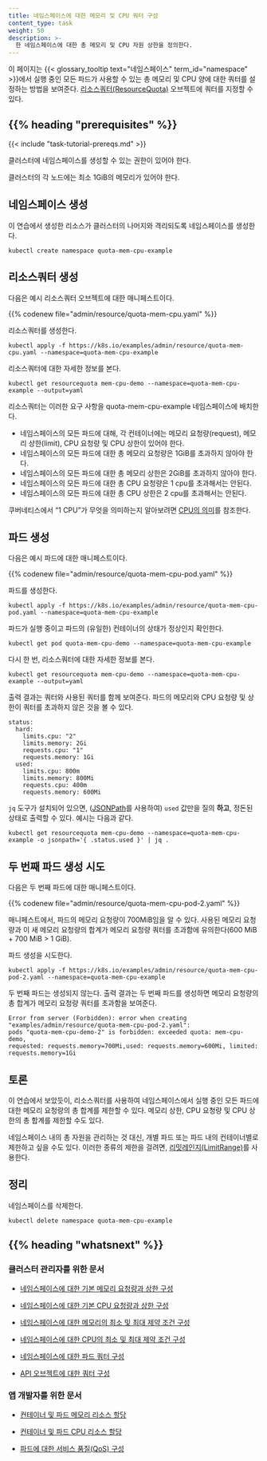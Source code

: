 ```yaml
---
title: 네임스페이스에 대한 메모리 및 CPU 쿼터 구성
content_type: task
weight: 50
description: >-
  한 네임스페이스에 대한 총 메모리 및 CPU 자원 상한을 정의한다.
---
```



<!-- overview -->

이 페이지는 {{< glossary_tooltip text="네임스페이스" term_id="namespace" >}}에서 
실행 중인 모든 파드가 사용할 수 있는
총 메모리 및 CPU 양에 대한 쿼터를 설정하는 방법을 보여준다.
[리소스쿼터(ResourceQuota)](/docs/reference/kubernetes-api/policy-resources/resource-quota-v1/) 오브젝트에 
쿼터를 지정할 수 있다.




## {{% heading "prerequisites" %}}

{{< include "task-tutorial-prereqs.md" >}}

클러스터에 네임스페이스를 생성할 수 있는 권한이 있어야 한다.

클러스터의 각 노드에는 최소 1GiB의 메모리가 있어야 한다.


<!-- steps -->

## 네임스페이스 생성

이 연습에서 생성한 리소스가 클러스터의 나머지와
격리되도록 네임스페이스를 생성한다.

```shell
kubectl create namespace quota-mem-cpu-example
```

## 리소스쿼터 생성

다음은 예시 리소스쿼터 오브젝트에 대한 매니페스트이다.

{{% codenew file="admin/resource/quota-mem-cpu.yaml" %}}

리소스쿼터를 생성한다.

```shell
kubectl apply -f https://k8s.io/examples/admin/resource/quota-mem-cpu.yaml --namespace=quota-mem-cpu-example
```

리소스쿼터에 대한 자세한 정보를 본다.

```shell
kubectl get resourcequota mem-cpu-demo --namespace=quota-mem-cpu-example --output=yaml
```

리소스쿼터는 이러한 요구 사항을 quota-mem-cpu-example 네임스페이스에 배치한다.

* 네임스페이스의 모든 파드에 대해, 각 컨테이너에는 메모리 요청량(request), 메모리 상한(limit), CPU 요청량 및 CPU 상한이 있어야 한다.
* 네임스페이스의 모든 파드에 대한 총 메모리 요청량은 1GiB를 초과하지 않아야 한다.
* 네임스페이스의 모든 파드에 대한 총 메모리 상한은 2GiB를 초과하지 않아야 한다.
* 네임스페이스의 모든 파드에 대한 총 CPU 요청량은 1 cpu를 초과해서는 안된다.
* 네임스페이스의 모든 파드에 대한 총 CPU 상한은 2 cpu를 초과해서는 안된다.

쿠버네티스에서 “1 CPU”가 무엇을 의미하는지 알아보려면 
[CPU의 의미](/ko/docs/concepts/configuration/manage-resources-containers/#cpu의-의미)를 참조한다.

## 파드 생성

다음은 예시 파드에 대한 매니페스트이다.

{{% codenew file="admin/resource/quota-mem-cpu-pod.yaml" %}}


파드를 생성한다.

```shell
kubectl apply -f https://k8s.io/examples/admin/resource/quota-mem-cpu-pod.yaml --namespace=quota-mem-cpu-example
```

파드가 실행 중이고 파드의 (유일한) 컨테이너의 상태가 정상인지 확인한다.

```shell
kubectl get pod quota-mem-cpu-demo --namespace=quota-mem-cpu-example
```

다시 한 번, 리소스쿼터에 대한 자세한 정보를 본다.

```shell
kubectl get resourcequota mem-cpu-demo --namespace=quota-mem-cpu-example --output=yaml
```

출력 결과는 쿼터와 사용된 쿼터를 함께 보여준다.
파드의 메모리와 CPU 요청량 및 상한이 쿼터를 초과하지 않은 것을
볼 수 있다.

```
status:
  hard:
    limits.cpu: "2"
    limits.memory: 2Gi
    requests.cpu: "1"
    requests.memory: 1Gi
  used:
    limits.cpu: 800m
    limits.memory: 800Mi
    requests.cpu: 400m
    requests.memory: 600Mi
```

`jq` 도구가 설치되어 있으면, ([JSONPath](/ko/docs/reference/kubectl/jsonpath/)를 사용하여) `used` 값만을 질의 **하고**, 
정돈된 상태로 출력할 수 있다. 예시는 다음과 같다.

```shell
kubectl get resourcequota mem-cpu-demo --namespace=quota-mem-cpu-example -o jsonpath='{ .status.used }' | jq .
```

## 두 번째 파드 생성 시도

다음은 두 번째 파드에 대한 매니페스트이다.

{{% codenew file="admin/resource/quota-mem-cpu-pod-2.yaml" %}}

매니페스트에서, 파드의 메모리 요청량이 700MiB임을 알 수 있다.
사용된 메모리 요청량과 이 새 메모리 요청량의 합계가
메모리 요청량 쿼터를 초과함에 유의한다(600 MiB + 700 MiB > 1 GiB).

파드 생성을 시도한다.

```shell
kubectl apply -f https://k8s.io/examples/admin/resource/quota-mem-cpu-pod-2.yaml --namespace=quota-mem-cpu-example
```

두 번째 파드는 생성되지 않는다. 출력 결과는 두 번째 파드를 생성하면
메모리 요청량의 총 합계가 메모리 요청량 쿼터를 초과함을 보여준다.

```
Error from server (Forbidden): error when creating "examples/admin/resource/quota-mem-cpu-pod-2.yaml":
pods "quota-mem-cpu-demo-2" is forbidden: exceeded quota: mem-cpu-demo,
requested: requests.memory=700Mi,used: requests.memory=600Mi, limited: requests.memory=1Gi
```

## 토론

이 연습에서 보았듯이, 리소스쿼터를 사용하여
네임스페이스에서 실행 중인 모든 파드에 대한 메모리 요청량의 총 합계를 제한할 수 있다.
메모리 상한, CPU 요청량 및 CPU 상한의 총 합계를 제한할 수도 있다.

네임스페이스 내의 총 자원을 관리하는 것 대신, 
개별 파드 또는 파드 내의 컨테이너별로 제한하고 싶을 수도 있다.
이러한 종류의 제한을 걸려면, [리밋레인지(LimitRange)](/ko/docs/concepts/policy/limit-range/)를 사용한다.

## 정리

네임스페이스를 삭제한다.

```shell
kubectl delete namespace quota-mem-cpu-example
```



## {{% heading "whatsnext" %}}


### 클러스터 관리자를 위한 문서

* [네임스페이스에 대한 기본 메모리 요청량과 상한 구성](/ko/docs/tasks/administer-cluster/manage-resources/memory-default-namespace/)

* [네임스페이스에 대한 기본 CPU 요청량과 상한 구성](/ko/docs/tasks/administer-cluster/manage-resources/cpu-default-namespace/)

* [네임스페이스에 대한 메모리의 최소 및 최대 제약 조건 구성](/ko/docs/tasks/administer-cluster/manage-resources/memory-constraint-namespace/)

* [네임스페이스에 대한 CPU의 최소 및 최대 제약 조건 구성](/ko/docs/tasks/administer-cluster/manage-resources/cpu-constraint-namespace/)

* [네임스페이스에 대한 파드 쿼터 구성](/ko/docs/tasks/administer-cluster/manage-resources/quota-pod-namespace/)

* [API 오브젝트에 대한 쿼터 구성](/docs/tasks/administer-cluster/quota-api-object/)

### 앱 개발자를 위한 문서

* [컨테이너 및 파드 메모리 리소스 할당](/ko/docs/tasks/configure-pod-container/assign-memory-resource/)

* [컨테이너 및 파드 CPU 리소스 할당](/ko/docs/tasks/configure-pod-container/assign-cpu-resource/)

* [파드에 대한 서비스 품질(QoS) 구성](/ko/docs/tasks/configure-pod-container/quality-service-pod/)
